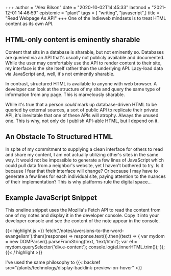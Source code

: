 +++
author = "Alex Bilson"
date = "2020-10-02T14:45:33"
lastmod = "2021-12-01 14:46:59"
epistemic = "plant"
tags = [ "writing", "javascript",]
title = "Read Webpage As API"
+++
One of the Indieweb mindsets is to treat HTML content as its own API.

## HTML-only content is eminently sharable

Content that sits in a database is sharable, but not eminently so. Databases are queried via an API that's usually not publicly available and documented. While the user may comfortably use the API to render content to their site, my interface is the site itself rather than the underlying API. Lazy-load data via JavaScript and, well, it's not eminently sharable.

In contrast, structured HTML is available to anyone with web browser. A developer can look at the structure of my site and query the same type of information from any page. This is marvelously sharable.

While it's true that a person _could_ mark up database-driven HTML to be queried by external sources, a sort of public API to replicate their private API, it's inevitable that one of these APIs will atrophy. Always the unused one. This is why, not only do I publish API-able HTML, but I depend on it.

## An Obstacle To Structured HTML

In spite of my commitment to supplying a clean interface for others to read and share my content, I am not actually utilizing other's sites in the same way. It would not be impossible to generate a few lines of JavaScript which could pull data from a neighbor's website, yet I haven't bothered to try. Is it because I fear that their interface will change? Or because I may have to generate a few lines for each individual site, paying attention to the nuances of their implementation? This is why platforms rule the digital space...

## Example JavaScript Snippet

This oneline snippet uses the Mozilla's Fetch API to read the content from one of my notes and display it in the developer console. Copy it into your developer console and see the content of the note appear in the console.

{{< highlight js >}}
fetch('/notes/aversions-to-the-word-evangelism').then((response) => response.text()).then((text) => { var mydom = new DOMParser().parseFromString(text, 'text/html'); var el = mydom.querySelector('div.e-content'); console.log(el.innerHTML.trim()); });
{{< / highlight >}}

I've used the same philosophy to {{< backref src="/plants/technology/display-backlink-preview-on-hover" >}}
